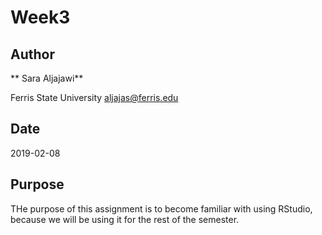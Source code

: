 # Week3

## Author
** Sara Aljajawi**

Ferris State University
[aljajas@ferris.edu](aljajas@ferris.edu)

## Date
2019-02-08

## Purpose
THe purpose of this assignment is to become familiar with using RStudio, because we will be using it for the rest of the semester. 
